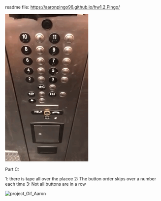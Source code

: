 


readme file: https://aaronpingo96.github.io/hw1.2.Pingo/


![Elevator_Gif_Aaron](https://github.com/AaronPingo96/Human-Computer-Interaction/blob/master/hw1.elevator.gif)



Part C:

1: there is tape all over the placee 
2: The button order skips over a number each time
3: Not all buttons are in a row



![project_Gif_Aaron](https://github.com/AaronPingo96/hw1.2.Pingo/blob/master/hw1.2.Pingo.gif)




